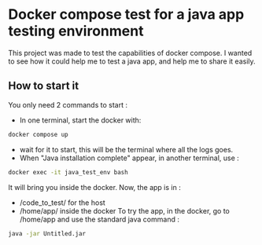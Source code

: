 # Docker compose test for a java app testing environment

This project was made to test the capabilities of docker compose. I wanted to see how it could help me to test a java app, and help me to share it easily.

## How to start it

You only need 2 commands to start :

- In one terminal, start the docker with:

```bash
docker compose up
```

- wait for it to start, this will be the terminal where all the logs goes.
- When "Java installation complete" appear, in another terminal, use :

```bash
docker exec -it java_test_env bash
```

It will bring you inside the docker. Now, the app is in :

- /code_to_test/ for the host
- /home/app/ inside the docker
  To try the app, in the docker, go to /home/app and use the standard java command :

```bash
java -jar Untitled.jar
```
